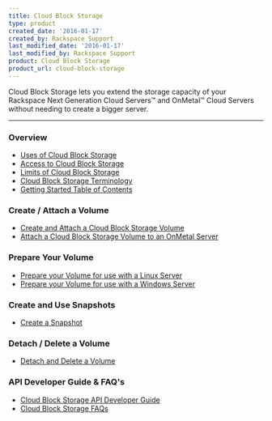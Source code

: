 ```yaml
---
title: Cloud Block Storage
type: product
created_date: '2016-01-17'
created_by: Rackspace Support
last_modified_date: '2016-01-17'
last_modified_by: Rackspace Support
product: Cloud Block Storage
product_url: cloud-block-storage
---
```


<p class="lead" markdown="1">Cloud Block Storage lets you extend the storage capacity of your Rackspace Next Generation Cloud Servers&trade; and OnMetal&trade; Cloud Servers without needing to create a bigger server.</p>

<hr />

###  Overview

- [Uses of Cloud Block Storage](/how-to/cloud-block-storage-overview#uses-of-cbs)
- [Access to Cloud Block Storage](/how-to/cloud-block-storage-overview#access-cbs)
- [Limits of Cloud Block Storage](/how-to/cloud-block-storage-overview#limits-of-cbs)
- [Cloud Block Storage Terminology](/how-to/cloud-block-storage-overview#cbs-terminology)
- [Getting Started Table of Contents](/how-to/cloud-block-storage-overview#cbs-gs-toc)

###  Create / Attach a Volume

- [Create and Attach a Cloud Block Storage Volume](/how-to/create-and-attach-a-cloud-block-storage-volume)
- [Attach a Cloud Block Storage Volume to an OnMetal Server](/how-to/attach-a-cloud-block-storage-volume-to-an-onmetal-server#attach-volume-to-an-onmetal-server)

###  Prepare Your Volume

- [Prepare your Volume for use with a Linux Server](/how-to/prepare-your-cloud-block-storage-volume#prepare_linux)
- [Prepare your Volume for use with a Windows Server](/how-to/prepare-your-cloud-block-storage-volume#prepare_windows)

###  Create and Use Snapshots

- [Create a Snapshot](/how-to/create-and-use-cloud-block-storage-snapshots)

###  Detach / Delete a Volume

- [Detach and Delete a Volume](/how-to/detach-and-delete-cloud-block-storage-volumes)

###  API Developer Guide & FAQ's

- [Cloud Block Storage API Developer Guide](http://docs.rackspace.com/cbs/api/v1.0/cbs-devguide/content/overview.html)
- [Cloud Block Storage FAQs](/how-to/cloud-block-storage)

